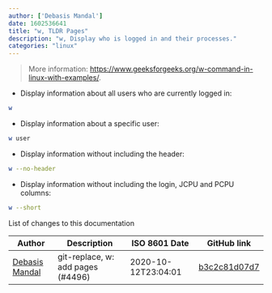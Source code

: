 ```yaml
---
author: ['Debasis Mandal']
date: 1602536641
title: "w, TLDR Pages"
description: "w, Display who is logged in and their processes."
categories: "linux"
---
```

> More information: <https://www.geeksforgeeks.org/w-command-in-linux-with-examples/>.

- Display information about all users who are currently logged in:

```bash
w
```

- Display information about a specific user:

```bash
w user
```

- Display information without including the header:

```bash
w --no-header
```

- Display information without including the login, JCPU and PCPU columns:

```bash
w --short
```
List of changes to this documentation


Author | Description | ISO 8601 Date | GitHub link
------|-----|-----|-----
[Debasis Mandal](mailto:debasismandal900@gmail.com) | git-replace, w: add pages (#4496) | 2020-10-12T23:04:01 | [b3c2c81d07d7](https://github.com/tldr-pages/tldr/commit/b3c2c81d07d7870d3f5334189203a9355c173449)

